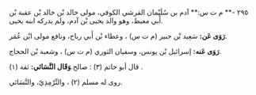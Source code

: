 ٢٩٥ -** م ت س:** آدم بن سُلَيْمان القرشي الكوفي، مولى خالد بْن خالد بْن عقبة بْن أَبي معيط، وهو والد يحيى بْن آدم، ولم يدركه ابنه يحيى.

**رَوَى عَن:** سَعِيد بْن جبير (م ت س) ، وعطاء بْن أَبي رباح، ونافع مولى ابْن عُمَر.

**رَوَى عَنه:** إسرائيل بْن يونس، وسفيان الثوري (م ت س) ، وشعبة بْن الحجاج.

قال أبو حاتم (٣) : صالح.**وَقَال النَّسَائي:** ثقة (١) .

روى له مسلم (٢) ، والتِّرْمِذِيّ، والنَّسَائي.